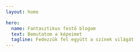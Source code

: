 ```yaml
---
layout: home

hero:
  name: Fantasztikus festő blogom
  text: Bemutatom a képeimet
  tagline: Fedezzük fel együtt a színek világát
---
```

<script setup>
  
  import ArticleCard from "../.vitepress/theme/components/ArticleCard.vue"

  const cards = [
    {
        title: 'Első bejegyzés',
        description: 'Üdvözöllek a festő blogomon! Itt megosztom veled festményeimet, kreatív gondolataimat és az elkészült alkotásaimat.',
        image: '/blog/images/ecset.jpg',
        author: 'HadikP',
        date: '2025-01-13',
        path: '/blog/hu/startblog'
    },
    {
        title: 'Reggeli köd',
        description: 'Reggeli köd című festményem története, inspirációim, a festés folyamata, és a felhasznált anyagok.',
        image: '/blog/images/reggeli_kod.jpg',
        author: 'HadikP',
        date: '2025-01-20',
        path: '/blog/hu/mist'
    },
    {
        title: 'Nyári kiállításom',
        description: 'Három alkotásomat mutattam be: egy párizsi olimpia ihlette festményt, a perui Laguna 69-et ábrázoló pasztellt és egy lótuszokról készült akrillt',
        image: '/blog/images/kiallitas.jpg',
        author: 'HadikP',
        date: '2025-01-28',
        path: '/blog/hu/exhibition'
    },
    {
        title: 'Korai munkáim',
        description: 'Korai alkotásaim – Három első művem: egy pasztell teknős, egy elsüllyedt templomtorony és egy akvarell mediterrán kapu.',
        image: '/blog/images/collage.jpg',
        author: 'HadikP',
        date: '2025-02-08',
        path: '/blog/hu/early_works'
    },
    {
        title: 'Reggeli köd - saját verzió',
        description: 'A Reggeli köd című festményem újragondolása és az alkotói tapasztalataim.',
        image: '/blog/images/my_mist.jpg',
        author: 'HadikP',
        date: '2025-02-12',
        path: '/blog/hu/my_mist'
    },
    {
        title: 'Mediterrán kapu',
        description: 'Egy részletgazdag akvarell festmény születése, amely egy mediterrán kapu varázslatos hangulatát örökíti meg.',
        image: '/blog/images/kapu.jpg',
        author: 'HadikP',
        date: '2025-03-05',
        path: '/blog/hu/gate'
    },
    {
        title: 'Görög-Magyar Mail art kiállítás',
        description: 'Négy alkotásom a Mobil Bódé Galéria görög-magyar mail art kiállításán – magyar művek Athénban, görögök Budapesten.',
        image: '/blog/images/gorog.jpg',
        author: 'HadikP',
        date: '2025-04-25',
        path: '/blog/hu/exchibition_bode'
    },
    {
        title: 'Férfiakt szénnel',
        description: 'A3-as méretű szénrajz, amely egy meztelen férfit ábrázol, amint izmos testével egy asztalnak támaszkodik.',
        image: '/blog/images/nude.jpg',
        author: 'HadikP',
        date: '2025-05-28',
        path: '/blog/hu/nude'
    },
  ]
  
</script>

<ArticleCard :cards="cards" />